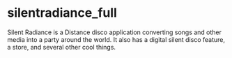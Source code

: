 # silentradiance_full
Silent Radiance is a Distance disco application converting songs and other media into a party around the world. It also has a digital silent disco  feature, a store, and several other cool things.
